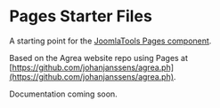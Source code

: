 # Pages Starter Files

A starting point for the [JoomlaTools Pages component](https://github.com/joomlatools/joomlatools-pages).

Based on the Agrea website repo using Pages at [https://github.com/johanjanssens/agrea.ph](https://github.com/johanjanssens/agrea.ph).

Documentation coming soon.